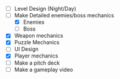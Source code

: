 - [ ] Level Design (Night/Day)
- [ ] Make Detailed enemies/boss mechanics
	- [x] Enemies
	- [ ] Boss
- [x] Weapon mechanics
- [x] Puzzle Mechanics
- [ ] UI Design
- [x] Player mechanics
- [ ] Make a pitch deck
- [ ] Make a gameplay video
